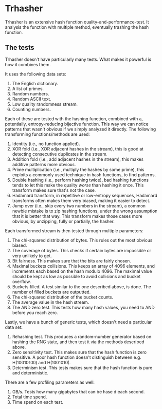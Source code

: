 # Trhasher

Trhasher is an extensive hash function quality-and-performance-test. It
analysis the function with multiple method, eventually trashing the hash
function.

## The tests

Trhasher doesn't have particularly many tests. What makes it powerful is how it
combines them.

It uses the following data sets:

1. The English dictionary.
2. A list of primes.
3. Random numbers.
4. Random ASCII text.
5. Low quality randomness stream.
6. Counting numbers.

Each of these are tested with the hashing function, combined with a,
potentially, entropy-reducing bijective function. This way we can notice
patterns that wasn't obvious if we simply analyzed it directly. The following
transforming functions/methods are used:

1. Identity (i.e., no function applied).
2. XOR fold (i.e., XOR adjacent hashes in the stream), this is good at
   detecting consecutive duplicates in the stream.
3. Addition fold (i.e., add adjacent hashes in the stream), this makes additive
   patterns more obvious.
4. Prime multiplication (i.e., multiply the hashes by some prime), this
   exploits a commonly used technique in hash functions, to find patterns.
5. Double hashing (i.e., perform hashing twice), bad hashing functions tends to
   let this make the quality _worse_ than hashing it once. This transform makes
   sure that's not the case.
6. Hadamard transform, in repetitive or low-entropy sequences, Hadamard
   transforms often makes them very biased, making it easier to detect.
7. Jump over (i.e., skip every two numbers in the stream), a common newbie
   mistake is to zip hashing functions, under the wrong assumption that it is
   better that way. This transform makes those cases more obvious, by
   unzipping, fully or partially, the hasher.

Each transformed stream is then tested through multiple parameters:

1. The chi-squared distribution of bytes. This rules out the most obvious biased.
2. The coverage of bytes. This checks if certain bytes are impossible or very
   unlikely to get.
3. Bit fairness. This makes sure that the bits are fairly chosen.
4. Maximal buckets collisions. This keeps an array of 4096 elements, and
   increments each based on the hash modulo 4096. The maximal value should be
   kept as low as possible to avoid collisions and bucket overflow.
5. Buckets filled. A test similar to the one described above, is done. The
   number of filled buckets are outputted.
6. The chi-squared distribution of the bucket counts.
7. The average value in the hash stream.
6. The AND zero test. This tests how many hash values, you need to AND before
   you reach zero.

Lastly, we have a bunch of generic tests, which doesn't need a particular data
set:

1. Rehashing test. This produces a random-number generator based on hashing the
   RNG state, and then test it via the methods described above.
2. Zero sensitivity test. This makes sure that the hash function is zero
   sensitive. A poor hash function doesn't distinguish between e.g. H(10010100)
   and H(1001010).
3. Determinism test. This tests makes sure that the hash function is pure and
   deterministic.

There are a few profiling parameters as well:

1. GB/s. Tests how many gigabytes that can be hase d each second.
2. Total time spend.
3. Time spend on each test.
